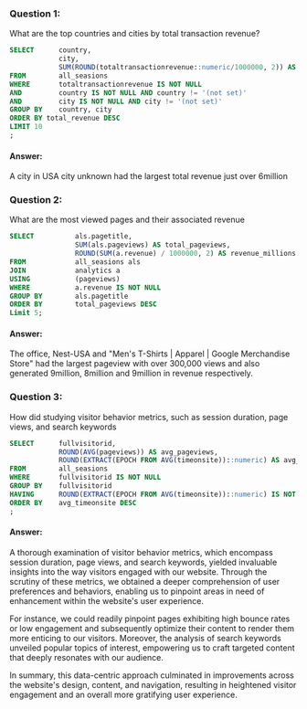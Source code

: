 ### Question 1: 

What are the top countries and cities by total transaction revenue?

```SQL Queries:
SELECT		country,
			city,
			SUM(ROUND(totaltransactionrevenue::numeric/1000000, 2)) AS total_revenue
FROM		all_seasions
WHERE		totaltransactionrevenue IS NOT NULL
AND			country IS NOT NULL AND country != '(not set)'
AND			city IS NOT NULL AND city != '(not set)'
GROUP BY	country, city
ORDER BY total_revenue DESC
LIMIT 10
;
```

#### Answer: 

A city in USA city unknown had the largest total revenue just over 6million




### Question 2: 

What are the most viewed pages and their associated revenue

```SQL Queries:
SELECT			als.pagetitle,
				SUM(als.pageviews) AS total_pageviews,
				ROUND(SUM(a.revenue) / 1000000, 2) AS revenue_millions
FROM			all_seasions als
JOIN			analytics a
USING			(pageviews)
WHERE			a.revenue IS NOT NULL
GROUP BY		als.pagetitle
ORDER BY		total_pageviews DESC
Limit 5;
```
#### Answer:

The office, Nest-USA and "Men's T-Shirts | Apparel | Google Merchandise Store" had the largest pageview with over 300,000 views and also generated 9million, 8million and 9million in revenue respectively.



### Question 3: 

How did studying visitor behavior metrics, such as session duration, page views, and search keywords

```SQL Queries:
SELECT		fullvisitorid, 
       		ROUND(AVG(pageviews)) AS avg_pageviews,
	   		ROUND(EXTRACT(EPOCH FROM AVG(timeonsite))::numeric) AS avg_timeonsite
FROM		all_seasions
WHERE		fullvisitorid IS NOT NULL
GROUP BY	fullvisitorid
HAVING		ROUND(EXTRACT(EPOCH FROM AVG(timeonsite))::numeric) IS NOT NULL 
ORDER BY	avg_timeonsite DESC
;
```
#### Answer:

A thorough examination of visitor behavior metrics, which encompass session duration, page views, and search keywords, yielded invaluable insights into the way visitors engaged with our website. Through the scrutiny of these metrics, we obtained a deeper comprehension of user preferences and behaviors, enabling us to pinpoint areas in need of enhancement within the website's user experience. 

For instance, we could readily pinpoint pages exhibiting high bounce rates or low engagement and subsequently optimize their content to render them more enticing to our visitors. Moreover, the analysis of search keywords unveiled popular topics of interest, empowering us to craft targeted content that deeply resonates with our audience.

In summary, this data-centric approach culminated in improvements across the website's design, content, and navigation, resulting in heightened visitor engagement and an overall more gratifying user experience.




